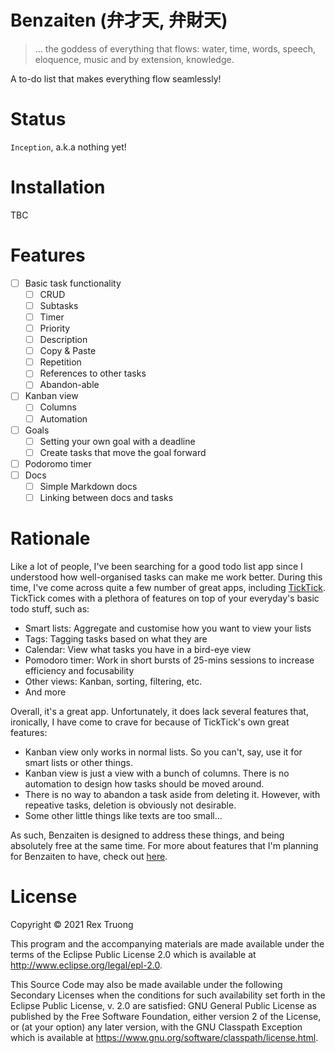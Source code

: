 # Benzaiten (弁才天, 弁財天)

> ... the goddess of everything that flows: water, time, words, speech, eloquence, music and by extension, knowledge.

A to-do list that makes everything flow seamlessly!

# Status
`Inception`, a.k.a nothing yet!

# Installation
TBC

# Features

- [ ] Basic task functionality
    - [ ] CRUD
    - [ ] Subtasks
    - [ ] Timer
    - [ ] Priority
    - [ ] Description
    - [ ] Copy & Paste
    - [ ] Repetition
    - [ ] References to other tasks
    - [ ] Abandon-able
- [ ] Kanban view
    - [ ] Columns
    - [ ] Automation
- [ ] Goals
    - [ ] Setting your own goal with a deadline
    - [ ] Create tasks that move the goal forward
- [ ] Podoromo timer
- [ ] Docs
    - [ ] Simple Markdown docs
    - [ ] Linking between docs and tasks

# Rationale

Like a lot of people, I've been searching for a good todo list app since I understood how well-organised tasks can make me work better. During this time, I've come across quite a few number of great apps, including [TickTick](https://ticktick.com). TickTick comes with a plethora of features on top of your everyday's basic todo stuff, such as:

- Smart lists: Aggregate and customise how you want to view your lists
- Tags: Tagging tasks based on what they are
- Calendar: View what tasks you have in a bird-eye view
- Pomodoro timer: Work in short bursts of 25-mins sessions to increase efficiency and focusability
- Other views: Kanban, sorting, filtering, etc.
- And more

Overall, it's a great app. Unfortunately, it does lack several features that, ironically, I have come to crave for because of TickTick's own great features:

- Kanban view only works in normal lists. So you can't, say, use it for smart lists or other things.
- Kanban view is just a view with a bunch of columns. There is no automation to design how tasks should be moved around.
- There is no way to abandon a task aside from deleting it. However, with repeative tasks, deletion is obviously not desirable.
- Some other little things like texts are too small...

As such, Benzaiten is designed to address these things, and being absolutely free at the same time. For more about features that I'm planning for Benzaiten to have, check out [here](#features).

# License

Copyright © 2021 Rex Truong

This program and the accompanying materials are made available under the
terms of the Eclipse Public License 2.0 which is available at
http://www.eclipse.org/legal/epl-2.0.

This Source Code may also be made available under the following Secondary
Licenses when the conditions for such availability set forth in the Eclipse
Public License, v. 2.0 are satisfied: GNU General Public License as published by
the Free Software Foundation, either version 2 of the License, or (at your
option) any later version, with the GNU Classpath Exception which is available
at https://www.gnu.org/software/classpath/license.html.
